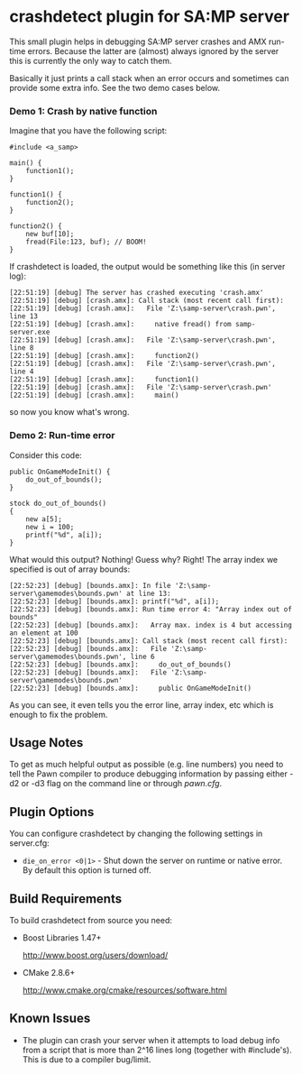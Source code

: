 crashdetect plugin for SA:MP server
===================================

This small plugin helps in debugging SA:MP server crashes and AMX run-time errors. Because the latter are (almost) always
ignored by the server this is currently the only way to catch them.

Basically it just prints a call stack when an error occurs and sometimes can provide some extra info. See the two
demo cases below.

### Demo 1: Crash by native function ###

Imagine that you have the following script:

	#include <a_samp>

	main() {
		function1();
  	}

	function1() {
		function2();
	}

	function2() {
		new buf[10];
		fread(File:123, buf); // BOOM!
	}

If crashdetect is loaded, the output would be something like this (in server log):

	[22:51:19] [debug] The server has crashed executing 'crash.amx'
	[22:51:19] [debug] [crash.amx]: Call stack (most recent call first):
	[22:51:19] [debug] [crash.amx]:   File 'Z:\samp-server\crash.pwn', line 13
	[22:51:19] [debug] [crash.amx]:     native fread() from samp-server.exe
	[22:51:19] [debug] [crash.amx]:   File 'Z:\samp-server\crash.pwn', line 8
	[22:51:19] [debug] [crash.amx]:     function2()
	[22:51:19] [debug] [crash.amx]:   File 'Z:\samp-server\crash.pwn', line 4
	[22:51:19] [debug] [crash.amx]:     function1()
	[22:51:19] [debug] [crash.amx]:   File 'Z:\samp-server\crash.pwn'
	[22:51:19] [debug] [crash.amx]:     main()

so now you know what's wrong.


### Demo 2: Run-time error ###

Consider this code:

	public OnGameModeInit() {
		do_out_of_bounds();
	}

	stock do_out_of_bounds()
	{
		new a[5];
		new i = 100;
		printf("%d", a[i]);
 	}

What would this output? Nothing! Guess why? Right! The array index we specified is out of array bounds:

	[22:52:23] [debug] [bounds.amx]: In file 'Z:\samp-server\gamemodes\bounds.pwn' at line 13:
	[22:52:23] [debug] [bounds.amx]: printf("%d", a[i]);
	[22:52:23] [debug] [bounds.amx]: Run time error 4: "Array index out of bounds"
	[22:52:23] [debug] [bounds.amx]:   Array max. index is 4 but accessing an element at 100
	[22:52:23] [debug] [bounds.amx]: Call stack (most recent call first):
	[22:52:23] [debug] [bounds.amx]:   File 'Z:\samp-server\gamemodes\bounds.pwn', line 6
	[22:52:23] [debug] [bounds.amx]:     do_out_of_bounds()
	[22:52:23] [debug] [bounds.amx]:   File 'Z:\samp-server\gamemodes\bounds.pwn'
	[22:52:23] [debug] [bounds.amx]:     public OnGameModeInit()

As you can see, it even tells you the error line, array index, etc which is enough to fix the problem.

Usage Notes
-----------

To get as much helpful output as possible (e.g. line numbers) you need to tell the Pawn compiler to 
produce debugging information by passing either -d2 or -d3 flag on the command line or through *pawn.cfg*.

Plugin Options
--------------

You can configure crashdetect by changing the following settings in server.cfg:

*	`die_on_error <0|1>` - Shut down the server on runtime or native error. 
	By default this option is turned off.

Build Requirements
------------------

To build crashdetect from source you need:

*	Boost Libraries 1.47+

	http://www.boost.org/users/download/

*	CMake 2.8.6+

	http://www.cmake.org/cmake/resources/software.html

Known Issues
------------

*	The plugin can crash your server when it attempts to load debug info from a script that is
	more than 2^16 lines long (together with #include's). This is due to a compiler bug/limit.
